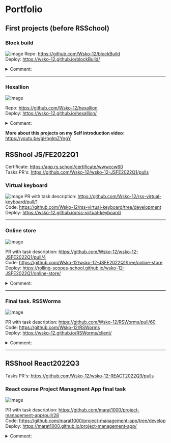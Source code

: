 # Portfolio
## First projects (before RSSchool)
### Block build
![image](https://user-images.githubusercontent.com/63554864/206157128-fd60250b-9ed9-4659-9cb2-f57f2aa14aa7.png)
Repo: https://github.com/Wsko-12/blockBuild  
Deploy: https://wsko-12.github.io/blockBuild/

<details>
<summary>Comment:</summary>
<br>
This is my first project. This is a small clone of Minecraft (build only). Project was made using Three.js lib, and hardest part was create a global light (it was made using glsl shader and calculating "light value" for every vertex on cube). 


Thus it turned out to simulate global illumination (shadow in the corners (1)) and all global light (2):
![image](https://user-images.githubusercontent.com/63554864/206159334-c482ad00-40a7-43ca-a7b5-4760f151c921.png)

It's dynamic, so if we delete cube we will see light at the tunel:
![image](https://user-images.githubusercontent.com/63554864/206159759-b8ceef65-ab27-42a3-a713-af6921046fa1.png)

Also I implemented block light (for example lava):
![image](https://user-images.githubusercontent.com/63554864/206160158-50ee924b-bd3f-414c-b111-a2b308688750.png)

Created a dynamic changes of geometry for liquid blocks
![image](https://user-images.githubusercontent.com/63554864/206160800-d674cee6-a045-42f8-96b0-3e78cc21822e.png)

And also this Minecraft "physics" of water
![image](https://user-images.githubusercontent.com/63554864/206161108-4c3e1e81-f06c-41a1-93b1-dea3cca26288.png)
![image](https://user-images.githubusercontent.com/63554864/206161271-629ffbe6-39fe-4e03-9eb5-d29cb3e7f725.png)


 It also works in reverse. So if I remove the very first block of water from which it spread, all the remaining water will "dry up":
![image](https://user-images.githubusercontent.com/63554864/206161776-6320f914-b816-4ae6-b5af-e6f9a10d1cf4.png)
![image](https://user-images.githubusercontent.com/63554864/206161967-fd889a2d-d6bf-4ff9-a1e8-ce4ed65af42b.png)


</details>

<hr />

### Hexallion
![image](https://user-images.githubusercontent.com/63554864/206843931-bb3fe522-5981-470b-b2c6-c9ca3aee6532.png)

Repo: https://github.com/Wsko-12/hexallion  
Deploy: https://wsko-12.github.io/hexallion/

<details>
<summary>Comment:</summary>
<br>
This is a digital version of a board game that I came up with when my friends and I got tired of playing Monopoly. Unfortunately multiplayer is not available yet as Heroku has blocked free plans. Here is a link for tutorial how to play.

![image](https://user-images.githubusercontent.com/63554864/206844871-fe3819c8-e76b-423d-bf06-d28ba5a70c4d.png)
</details>

**More about this projects on my Self introduction video**: https://youtu.be/gHhgImZYngY

## RSShool JS/FE2022Q1
Certificate: https://app.rs.school/certificate/wwwccw60  
Tasks PR's: https://github.com/Wsko-12/wsko-12-JSFE2022Q1/pulls  

### Virtual keyboard
![image](https://user-images.githubusercontent.com/63554864/165915113-9dcc358c-470b-4f6f-befe-75523bd1043c.png)
PR with task description: https://github.com/Wsko-12/rss-virtual-keyboard/pull/1  
Code: https://github.com/Wsko-12/rss-virtual-keyboard/tree/development  
Deploy: https://wsko-12.github.io/rss-virtual-keyboard/  

<hr />

### Online store
![image](https://user-images.githubusercontent.com/63554864/179398594-435f7f15-2031-43fd-a893-c6ed2f752f1b.png)

PR with task description: https://github.com/Wsko-12/wsko-12-JSFE2022Q1/pull/4  
Code: https://github.com/Wsko-12/wsko-12-JSFE2022Q1/tree/online-store    
Deploy: https://rolling-scopes-school.github.io/wsko-12-JSFE2022Q1/online-store/   

<details>
<summary>Comment:</summary>
<br>
No libraries are used. Especially for sliders and sorting animation 
</details>

<hr />

### Final task. RSSWorms

![image](https://user-images.githubusercontent.com/63554864/188439720-ba9ea0d7-f528-471f-a1f9-717e5409e391.png)

PR with task description: https://github.com/Wsko-12/RSWorms/pull/60  
Code: https://github.com/Wsko-12/RSWorms     
Deploy: https://wsko-12.github.io/RSWorms/client/   

<details>
<summary>Comment:</summary>
<br>
Multiplayer not available because of Heroku block. In Readme file instruction how to check multiplayer on localhost.

My presentation about how it works: https://youtu.be/zVUctmXDQNQ  

</details>

<hr />

## RSShool React2022Q3

Tasks PR's: https://github.com/Wsko-12/wsko-12-REACT2022Q3/pulls 

### React course Project Managment App final task
![image](https://user-images.githubusercontent.com/63554864/206896542-2f478b35-f7ac-40ca-b720-10c9c168186e.png)


PR with task description: https://github.com/marat1000/project-management-app/pull/28   
Code: https://github.com/marat1000/project-management-app/tree/develop  
Deploy: https://marat1000.github.io/project-management-app/  

<details>
<summary>Comment:</summary>
<br>
drag and drop was made without libraries
</details>
